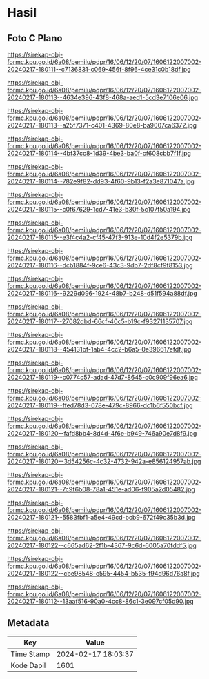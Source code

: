# Hasil

## Foto C Plano

https://sirekap-obj-formc.kpu.go.id/6a08/pemilu/pdpr/16/06/12/20/07/1606122007002-20240217-180111--c7136831-c069-456f-8f96-4ce31c0b18df.jpg

https://sirekap-obj-formc.kpu.go.id/6a08/pemilu/pdpr/16/06/12/20/07/1606122007002-20240217-180113--4634e396-43f8-468a-aed1-5cd3e7106e06.jpg

https://sirekap-obj-formc.kpu.go.id/6a08/pemilu/pdpr/16/06/12/20/07/1606122007002-20240217-180113--a25f7371-c401-4369-80e8-ba9007ca6372.jpg

https://sirekap-obj-formc.kpu.go.id/6a08/pemilu/pdpr/16/06/12/20/07/1606122007002-20240217-180114--4bf37cc8-1d39-4be3-ba0f-cf608cbb7f1f.jpg

https://sirekap-obj-formc.kpu.go.id/6a08/pemilu/pdpr/16/06/12/20/07/1606122007002-20240217-180114--782e9f82-dd93-4f60-9b13-f2a3e871047a.jpg

https://sirekap-obj-formc.kpu.go.id/6a08/pemilu/pdpr/16/06/12/20/07/1606122007002-20240217-180115--c0f67629-1cd7-41e3-b30f-5c107f50a194.jpg

https://sirekap-obj-formc.kpu.go.id/6a08/pemilu/pdpr/16/06/12/20/07/1606122007002-20240217-180115--e3f4c4a2-cf45-47f3-913e-10d4f2e5379b.jpg

https://sirekap-obj-formc.kpu.go.id/6a08/pemilu/pdpr/16/06/12/20/07/1606122007002-20240217-180116--dcb1884f-9ce6-43c3-9db7-2df8cf9f8153.jpg

https://sirekap-obj-formc.kpu.go.id/6a08/pemilu/pdpr/16/06/12/20/07/1606122007002-20240217-180116--9229d096-1924-48b7-b248-d51f594a88df.jpg

https://sirekap-obj-formc.kpu.go.id/6a08/pemilu/pdpr/16/06/12/20/07/1606122007002-20240217-180117--27082dbd-66cf-40c5-b19c-f93271135707.jpg

https://sirekap-obj-formc.kpu.go.id/6a08/pemilu/pdpr/16/06/12/20/07/1606122007002-20240217-180118--454131bf-1ab4-4cc2-b6a5-0e396617efdf.jpg

https://sirekap-obj-formc.kpu.go.id/6a08/pemilu/pdpr/16/06/12/20/07/1606122007002-20240217-180119--c0774c57-adad-47d7-8645-c0c909f96ea6.jpg

https://sirekap-obj-formc.kpu.go.id/6a08/pemilu/pdpr/16/06/12/20/07/1606122007002-20240217-180119--ffed78d3-078e-479c-8966-dc1b6f550bcf.jpg

https://sirekap-obj-formc.kpu.go.id/6a08/pemilu/pdpr/16/06/12/20/07/1606122007002-20240217-180120--fafd8bb4-8d4d-4f6e-b949-746a90e7d8f9.jpg

https://sirekap-obj-formc.kpu.go.id/6a08/pemilu/pdpr/16/06/12/20/07/1606122007002-20240217-180120--3d54256c-4c32-4732-942a-e856124957ab.jpg

https://sirekap-obj-formc.kpu.go.id/6a08/pemilu/pdpr/16/06/12/20/07/1606122007002-20240217-180121--7c9f6b08-78a1-451e-ad06-f905a2d05482.jpg

https://sirekap-obj-formc.kpu.go.id/6a08/pemilu/pdpr/16/06/12/20/07/1606122007002-20240217-180121--5583fbf1-a5e4-49cd-bcb9-672f49c35b3d.jpg

https://sirekap-obj-formc.kpu.go.id/6a08/pemilu/pdpr/16/06/12/20/07/1606122007002-20240217-180122--c665ad62-2f1b-4367-9c6d-6005a70fddf5.jpg

https://sirekap-obj-formc.kpu.go.id/6a08/pemilu/pdpr/16/06/12/20/07/1606122007002-20240217-180122--cbe98548-c595-4454-b535-f94d96d76a8f.jpg

https://sirekap-obj-formc.kpu.go.id/6a08/pemilu/pdpr/16/06/12/20/07/1606122007002-20240217-180112--13aaf516-90a0-4cc8-86c1-3e097cf05d90.jpg


## Metadata

| Key        | Value               |
| ---------- | ------------------- |
| Time Stamp | 2024-02-17 18:03:37 |
| Kode Dapil | 1601                |



